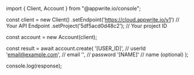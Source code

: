 import { Client, Account } from "@appwrite.io/console";

const client = new Client()
    .setEndpoint('https://cloud.appwrite.io/v1') // Your API Endpoint
    .setProject('5df5acd0d48c2'); // Your project ID

const account = new Account(client);

const result = await account.create(
    '[USER_ID]', // userId
    'email@example.com', // email
    '', // password
    '[NAME]' // name (optional)
);

console.log(response);
